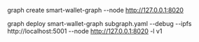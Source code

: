 graph create smart-wallet-graph  --node http://127.0.0.1:8020


graph deploy smart-wallet-graph subgraph.yaml  --debug --ipfs  http://localhost:5001  --node http://127.0.0.1:8020  -l v1
